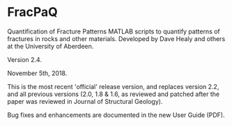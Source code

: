 # FracPaQ
Quantification of Fracture Patterns MATLAB scripts to quantify patterns of fractures in rocks and other materials. Developed by Dave Healy and others at the University of Aberdeen.

Version 2.4. 

November 5th, 2018. 

This is the most recent 'official' release version, and replaces version 2.2, and all previous versions (2.0, 1.8 & 1.6, as reviewed and patched after the paper was reviewed in Journal of Structural Geology).

Bug fixes and enhancements are documented in the new User Guide (PDF).
